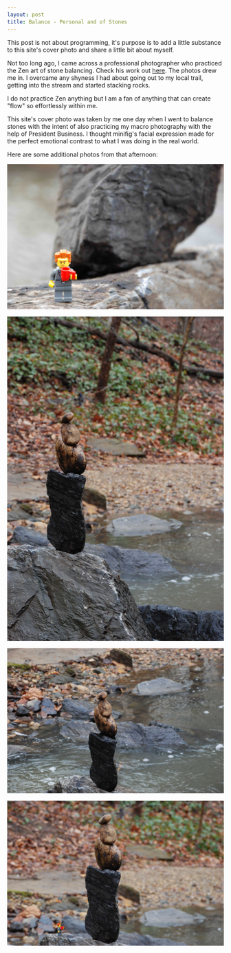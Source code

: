 ```yaml
---
layout: post
title: Balance - Personal and of Stones
---
```


This post is not about programming, it's purpose is to add a little substance to this site's cover photo and share a little bit about myself.

Not too long ago, I came across a professional photographer who practiced the Zen art of stone balancing. Check his work out [here](http://www.gravityglue.com/category/stone-balance/). The photos drew me in. I overcame any shyness I had about going out to my local trail, getting into the stream and started stacking rocks.

I do not practice Zen anything but I am a fan of anything that can create "flow" so effortlessly within me.

This site's cover photo was taken by me one day when I went to balance stones with the intent of also practicing my macro photography with the help of President Business. I thought minifig's facial expression made for the perfect emotional contrast to what I was doing in the real world.

Here are some additional photos from that afternoon:

![Paul Balancing](/assets/stones/prez2.jpg "The Prez")

![Paul Balancing](/../assets/stones/stones12.jpg "The Prez")

![Paul Balancing](/../assets/stones/stones22.jpg "The Prez")

![Paul Balancing](/../assets/stones/prez_stones2.jpg "The Prez")
